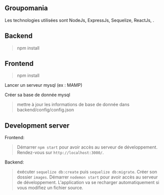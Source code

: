 ## Groupomania
Les technologies utilisées sont NodeJs, ExpressJs, Sequelize, ReactJs,  .

## Backend
> npm install

## Frontend
> npm install

Lancer un serveur mysql (ex : MAMP)

Créer sa base de donnée mysql
> mettre à jour les informations de base de donnée dans backend/config/config.json


## Development server

Frontend:

> Démarrer `npm start` pour avoir accès au serveur de développement.
Rendez-vous sur `http://localhost:3000/`.

Backend:
> éxécuter `sequelize db:create` puis `sequelize db:migrate`.
Créer son dossier `images`.
Démarrer `nodemon start` pour avoir accès au serveur de développement.
L'application va se recharger automatiquement si vous modifiez un fichier source.



